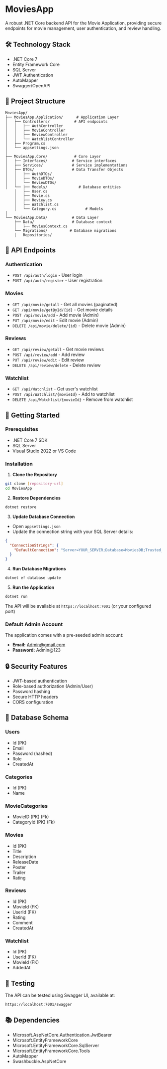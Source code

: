 # MoviesApp 

A robust .NET Core backend API for the Movie Application, providing secure endpoints for movie management, user authentication, and review handling.

## 🛠️ Technology Stack

- .NET Core 7
- Entity Framework Core
- SQL Server
- JWT Authentication
- AutoMapper
- Swagger/OpenAPI

## 📁 Project Structure

```
MoviesApp/
├── MoviesApp.Application/      # Application Layer
│   ├── Controllers/           # API endpoints
│   │   ├── AuthController
│   │   ├── MovieController
│   │   ├── ReviewController
│   │   └── WatchlistController
│   ├── Program.cs
│   └── appsettings.json
│
├── MoviesApp.Core/            # Core Layer
│   ├── Interfaces/           # Service interfaces
│   ├── Services/             # Service implementations
│   ├── DTOs/                 # Data Transfer Objects
│   │   ├── AuthDTOs/
│   │   ├── MovieDTOs/
│   │   └── ReviewDTOs/
│   └── ├── Models/              # Database entities
    │   ├── User.cs
    │   ├── Movie.cs
    │   ├── Review.cs
    │   ├── Watchlist.cs
    │   └── Category.cs             # Models
│
└── MoviesApp.Data/           # Data Layer
    ├── Data/                 # Database context
    │   ├── MoviesContext.cs
    └── Migrations/          # Database migrations
    │   Repositories/         

```

## 🔌 API Endpoints

### Authentication
- `POST /api/auth/login` - User login
- `POST /api/auth/register` - User registration

### Movies
- `GET /api/movie/getall` - Get all movies (paginated)
- `GET /api/movie/getById/{id}` - Get movie details
- `POST /api/movie/add` - Add movie (Admin)
- `PUT /api/movie/edit` - Edit movie (Admin)
- `DELETE /api/movie/delete/{id}` - Delete movie (Admin)

### Reviews
- `GET /api/review/getall` - Get movie reviews
- `POST /api/review/add` - Add review
- `PUT /api/review/edit` - Edit review
- `DELETE /api/review/delete` - Delete review

### Watchlist
- `GET /api/Watchlist` - Get user's watchlist
- `POST /api/Watchlist/{movieId}` - Add to watchlist
- `DELETE /api/Watchlist/{movieId}` - Remove from watchlist

## 🚀 Getting Started

### Prerequisites
- .NET Core 7 SDK
- SQL Server
- Visual Studio 2022 or VS Code

### Installation

1. **Clone the Repository**
```bash
git clone [repository-url]
cd MoviesApp
```

2. **Restore Dependencies**
```bash
dotnet restore
```

3. **Update Database Connection**
- Open `appsettings.json`
- Update the connection string with your SQL Server details:
```json
{
  "ConnectionStrings": {
    "DefaultConnection": "Server=YOUR_SERVER;Database=MoviesDB;Trusted_Connection=True;"
  }
}
```

4. **Run Database Migrations**
```bash
dotnet ef database update
```

5. **Run the Application**
```bash
dotnet run
```

The API will be available at `https://localhost:7001` (or your configured port)

### Default Admin Account
The application comes with a pre-seeded admin account:
- **Email:** Admin@gmail.com
- **Password:** Admin@123

## 🔒 Security Features

- JWT-based authentication
- Role-based authorization (Admin/User)
- Password hashing
- Secure HTTP headers
- CORS configuration

## 📝 Database Schema

### Users
- Id (PK)
- Email
- Password (hashed)
- Role
- CreatedAt

### Categories
- Id (PK)
- Name

### MovieCategories
- MovieID (PK) (Fk)
- CategoryId (PK) (Fk)

### Movies
- Id (PK)
- Title
- Description
- ReleaseDate
- Poster
- Trailer
- Rating

### Reviews
- Id (PK)
- MovieId (FK)
- UserId (FK)
- Rating
- Comment
- CreatedAt

### Watchlist
- Id (PK)
- UserId (FK)
- MovieId (FK)
- AddedAt

## 🧪 Testing

The API can be tested using Swagger UI, available at:
```
https://localhost:7001/swagger
```

## 📚 Dependencies

- Microsoft.AspNetCore.Authentication.JwtBearer
- Microsoft.EntityFrameworkCore
- Microsoft.EntityFrameworkCore.SqlServer
- Microsoft.EntityFrameworkCore.Tools
- AutoMapper
- Swashbuckle.AspNetCore
